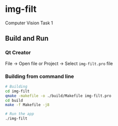 # img-filt
Computer Vision Task 1
## Build and Run
### Qt Creator
File &rarr; Open file or Project &rarr; Select `img-filt.pro` file
### Building from command line
```bash
# Building
cd img-filt
qmake -makefile -o ./build/Makefile img-filt.pro
cd build
make -f Makefile -j8

# Run the app
./img-filt
```
